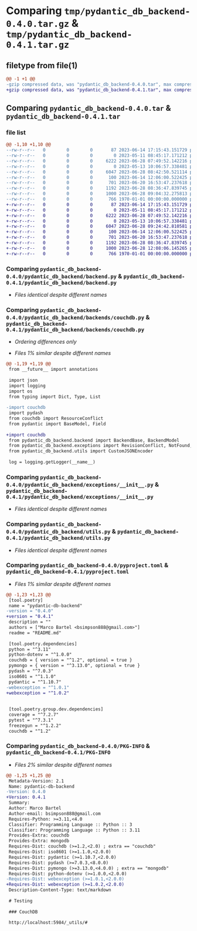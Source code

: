 # Comparing `tmp/pydantic_db_backend-0.4.0.tar.gz` & `tmp/pydantic_db_backend-0.4.1.tar.gz`

## filetype from file(1)

```diff
@@ -1 +1 @@
-gzip compressed data, was "pydantic_db_backend-0.4.0.tar", max compression
+gzip compressed data, was "pydantic_db_backend-0.4.1.tar", max compression
```

## Comparing `pydantic_db_backend-0.4.0.tar` & `pydantic_db_backend-0.4.1.tar`

### file list

```diff
@@ -1,10 +1,10 @@
--rw-r--r--   0        0        0       87 2023-06-14 17:15:43.151729 pydantic_db_backend-0.4.0/README.md
--rw-r--r--   0        0        0        0 2023-05-11 08:45:17.171212 pydantic_db_backend-0.4.0/pydantic_db_backend/__init__.py
--rw-r--r--   0        0        0     6222 2023-06-28 07:49:52.142216 pydantic_db_backend-0.4.0/pydantic_db_backend/backend.py
--rw-r--r--   0        0        0        0 2023-05-13 10:06:57.338481 pydantic_db_backend-0.4.0/pydantic_db_backend/backends/__init__.py
--rw-r--r--   0        0        0     6047 2023-06-28 08:42:50.521114 pydantic_db_backend-0.4.0/pydantic_db_backend/backends/couchdb.py
--rw-r--r--   0        0        0      100 2023-06-14 12:06:00.522425 pydantic_db_backend-0.4.0/pydantic_db_backend/backends/json_files.py
--rw-r--r--   0        0        0      701 2023-06-20 16:53:47.237618 pydantic_db_backend-0.4.0/pydantic_db_backend/exceptions/__init__.py
--rw-r--r--   0        0        0     1192 2023-06-28 08:36:47.839745 pydantic_db_backend-0.4.0/pydantic_db_backend/utils.py
--rw-r--r--   0        0        0     1000 2023-06-28 09:04:32.275813 pydantic_db_backend-0.4.0/pyproject.toml
--rw-r--r--   0        0        0      766 1970-01-01 00:00:00.000000 pydantic_db_backend-0.4.0/PKG-INFO
+-rw-r--r--   0        0        0       87 2023-06-14 17:15:43.151729 pydantic_db_backend-0.4.1/README.md
+-rw-r--r--   0        0        0        0 2023-05-11 08:45:17.171212 pydantic_db_backend-0.4.1/pydantic_db_backend/__init__.py
+-rw-r--r--   0        0        0     6222 2023-06-28 07:49:52.142216 pydantic_db_backend-0.4.1/pydantic_db_backend/backend.py
+-rw-r--r--   0        0        0        0 2023-05-13 10:06:57.338481 pydantic_db_backend-0.4.1/pydantic_db_backend/backends/__init__.py
+-rw-r--r--   0        0        0     6047 2023-06-28 09:24:42.810581 pydantic_db_backend-0.4.1/pydantic_db_backend/backends/couchdb.py
+-rw-r--r--   0        0        0      100 2023-06-14 12:06:00.522425 pydantic_db_backend-0.4.1/pydantic_db_backend/backends/json_files.py
+-rw-r--r--   0        0        0      701 2023-06-20 16:53:47.237618 pydantic_db_backend-0.4.1/pydantic_db_backend/exceptions/__init__.py
+-rw-r--r--   0        0        0     1192 2023-06-28 08:36:47.839745 pydantic_db_backend-0.4.1/pydantic_db_backend/utils.py
+-rw-r--r--   0        0        0     1000 2023-06-28 12:08:06.145265 pydantic_db_backend-0.4.1/pyproject.toml
+-rw-r--r--   0        0        0      766 1970-01-01 00:00:00.000000 pydantic_db_backend-0.4.1/PKG-INFO
```

### Comparing `pydantic_db_backend-0.4.0/pydantic_db_backend/backend.py` & `pydantic_db_backend-0.4.1/pydantic_db_backend/backend.py`

 * *Files identical despite different names*

### Comparing `pydantic_db_backend-0.4.0/pydantic_db_backend/backends/couchdb.py` & `pydantic_db_backend-0.4.1/pydantic_db_backend/backends/couchdb.py`

 * *Ordering differences only*

 * *Files 1% similar despite different names*

```diff
@@ -1,19 +1,19 @@
 from __future__ import annotations
 
 import json
 import logging
 import os
 from typing import Dict, Type, List
 
-import couchdb
 import pydash
 from couchdb import ResourceConflict
 from pydantic import BaseModel, Field
 
+import couchdb
 from pydantic_db_backend.backend import BackendBase, BackendModel
 from pydantic_db_backend.exceptions import RevisionConflict, NotFound, AlreadyExists
 from pydantic_db_backend.utils import CustomJSONEncoder
 
 log = logging.getLogger(__name__)
```

### Comparing `pydantic_db_backend-0.4.0/pydantic_db_backend/exceptions/__init__.py` & `pydantic_db_backend-0.4.1/pydantic_db_backend/exceptions/__init__.py`

 * *Files identical despite different names*

### Comparing `pydantic_db_backend-0.4.0/pydantic_db_backend/utils.py` & `pydantic_db_backend-0.4.1/pydantic_db_backend/utils.py`

 * *Files identical despite different names*

### Comparing `pydantic_db_backend-0.4.0/pyproject.toml` & `pydantic_db_backend-0.4.1/pyproject.toml`

 * *Files 1% similar despite different names*

```diff
@@ -1,23 +1,23 @@
 [tool.poetry]
 name = "pydantic-db-backend"
-version = "0.4.0"
+version = "0.4.1"
 description = ""
 authors = ["Marco Bartel <bsimpson888@gmail.com>"]
 readme = "README.md"
 
 [tool.poetry.dependencies]
 python = "^3.11"
 python-dotenv = "^1.0.0"
 couchdb = { version = "^1.2", optional = true }
 pymongo = { version = "^3.13.0", optional = true }
 pydash = "^7.0.3"
 iso8601 = "^1.1.0"
 pydantic = "^1.10.7"
-webexception = "^1.0.1"
+webexception = "^1.0.2"
 
 
 [tool.poetry.group.dev.dependencies]
 coverage = "^7.2.7"
 pytest = "^7.3.1"
 freezegun = "^1.2.2"
 couchdb = "^1.2"
```

### Comparing `pydantic_db_backend-0.4.0/PKG-INFO` & `pydantic_db_backend-0.4.1/PKG-INFO`

 * *Files 2% similar despite different names*

```diff
@@ -1,25 +1,25 @@
 Metadata-Version: 2.1
 Name: pydantic-db-backend
-Version: 0.4.0
+Version: 0.4.1
 Summary: 
 Author: Marco Bartel
 Author-email: bsimpson888@gmail.com
 Requires-Python: >=3.11,<4.0
 Classifier: Programming Language :: Python :: 3
 Classifier: Programming Language :: Python :: 3.11
 Provides-Extra: couchdb
 Provides-Extra: mongodb
 Requires-Dist: couchdb (>=1.2,<2.0) ; extra == "couchdb"
 Requires-Dist: iso8601 (>=1.1.0,<2.0.0)
 Requires-Dist: pydantic (>=1.10.7,<2.0.0)
 Requires-Dist: pydash (>=7.0.3,<8.0.0)
 Requires-Dist: pymongo (>=3.13.0,<4.0.0) ; extra == "mongodb"
 Requires-Dist: python-dotenv (>=1.0.0,<2.0.0)
-Requires-Dist: webexception (>=1.0.1,<2.0.0)
+Requires-Dist: webexception (>=1.0.2,<2.0.0)
 Description-Content-Type: text/markdown
 
 # Testing
 
 ### CouchDB
 
 http://localhost:5984/_utils/#
```

